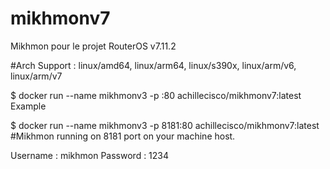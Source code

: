 # mikhmonv7
Mikhmon pour le projet RouterOS v7.11.2

#Arch Support : linux/amd64, linux/arm64, linux/s390x, linux/arm/v6, linux/arm/v7

$ docker run --name mikhmonv3 -p <YOUR-PORT>:80 achillecisco/mikhmonv7:latest
Example

$ docker run --name mikhmonv3 -p 8181:80 achillecisco/mikhmonv7:latest
#Mikhmon running on 8181 port on your machine host.

Username : mikhmon
Password : 1234 
